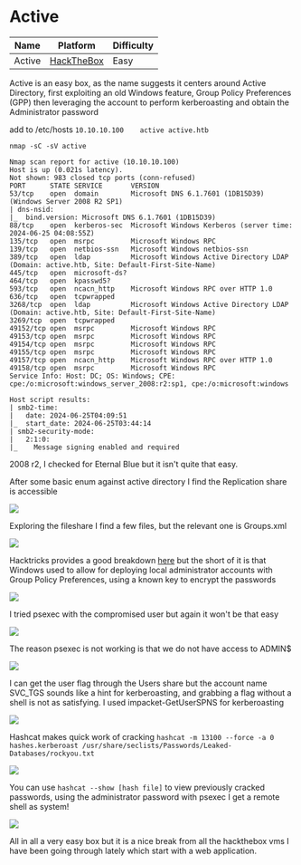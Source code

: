 # Active

[](https://gyrsec.github.io/zATTACHMENTS/5837ac5e28291146a9f2a8a015540c28.png)

| Name   | Platform                                              | Difficulty |
| ------ | ----------------------------------------------------- | ---------- |
| Active | [HackTheBox](https://app.hackthebox.com/machines/148) | Easy       |

Active is an easy box, as the name suggests it centers around Active Directory, first exploiting an old Windows feature, Group Policy Preferences (GPP) then leveraging the account to perform kerberoasting and obtain the Administrator password

add to /etc/hosts
`10.10.10.100    active active.htb`

`nmap -sC -sV active`

```
Nmap scan report for active (10.10.10.100)
Host is up (0.021s latency).
Not shown: 983 closed tcp ports (conn-refused)
PORT      STATE SERVICE       VERSION
53/tcp    open  domain        Microsoft DNS 6.1.7601 (1DB15D39) (Windows Server 2008 R2 SP1)
| dns-nsid: 
|_  bind.version: Microsoft DNS 6.1.7601 (1DB15D39)
88/tcp    open  kerberos-sec  Microsoft Windows Kerberos (server time: 2024-06-25 04:08:55Z)
135/tcp   open  msrpc         Microsoft Windows RPC
139/tcp   open  netbios-ssn   Microsoft Windows netbios-ssn
389/tcp   open  ldap          Microsoft Windows Active Directory LDAP (Domain: active.htb, Site: Default-First-Site-Name)
445/tcp   open  microsoft-ds?
464/tcp   open  kpasswd5?
593/tcp   open  ncacn_http    Microsoft Windows RPC over HTTP 1.0
636/tcp   open  tcpwrapped
3268/tcp  open  ldap          Microsoft Windows Active Directory LDAP (Domain: active.htb, Site: Default-First-Site-Name)
3269/tcp  open  tcpwrapped
49152/tcp open  msrpc         Microsoft Windows RPC
49153/tcp open  msrpc         Microsoft Windows RPC
49154/tcp open  msrpc         Microsoft Windows RPC
49155/tcp open  msrpc         Microsoft Windows RPC
49157/tcp open  ncacn_http    Microsoft Windows RPC over HTTP 1.0
49158/tcp open  msrpc         Microsoft Windows RPC
Service Info: Host: DC; OS: Windows; CPE: cpe:/o:microsoft:windows_server_2008:r2:sp1, cpe:/o:microsoft:windows

Host script results:
| smb2-time: 
|   date: 2024-06-25T04:09:51
|_  start_date: 2024-06-25T03:44:14
| smb2-security-mode: 
|   2:1:0: 
|_    Message signing enabled and required
```

2008 r2, I checked for Eternal Blue but it isn't quite that easy. 

After some basic enum against active directory I find the Replication share is accessible

![](https://gyrsec.github.io/zATTACHMENTS/Pasted%20image%2020240625234413.png)

Exploring the fileshare I find a few files, but the relevant one is Groups.xml 

![](https://gyrsec.github.io/zATTACHMENTS/Pasted%20image%2020240625235352.png)

Hacktricks provides a good breakdown [here](https://book.hacktricks.xyz/windows-hardening/windows-local-privilege-escalation#cached-gpp-pasword) but the short of it is that Windows used to allow for deploying local administrator accounts with Group Policy Preferences, using a known key to encrypt the passwords

![](https://gyrsec.github.io/zATTACHMENTS/Pasted%20image%2020240626001626.png)

I tried psexec with the compromised user but again it won't be that easy

![](https://gyrsec.github.io/zATTACHMENTS/Pasted%20image%2020240626001346.png)

The reason psexec is not working is that we do not have access to ADMIN$

![](https://gyrsec.github.io/zATTACHMENTS/Pasted%20image%2020240626002349.png)

I can get the user flag through the Users share but the account name SVC_TGS sounds like a hint for kerberoasting, and grabbing a flag without a shell is not as satisfying. I used impacket-GetUserSPNS for kerberoasting

![](https://gyrsec.github.io/zATTACHMENTS/Pasted%20image%2020240626005214.png)

Hashcat makes quick work of cracking
`hashcat -m 13100 --force -a 0 hashes.kerberoast /usr/share/seclists/Passwords/Leaked-Databases/rockyou.txt`

![](https://gyrsec.github.io/zATTACHMENTS/Pasted%20image%2020240626005347.png)

You can use `hashcat --show [hash file]` to view previously cracked passwords, using the administrator password with psexec I get a remote shell as system!

![](https://gyrsec.github.io/zATTACHMENTS/Pasted%20image%2020240626005844.png)

All in all a very easy box but it is a nice break from all the hackthebox vms I have been going through lately which start with a web application.
